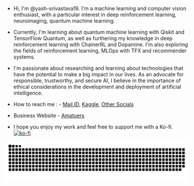 * Hi, I'm @yash-srivastava19. I'm a machine learning and computer vision enthusiast, with a particular interest in deep reinforcement learning, neuroimaging, quantum machine learning.

* Currently, I'm learning about quantum machine learning with Qiskit and TensorFlow Quantum, as well as furthering my knowledge in deep reinforcement learning with ChainerRL and Dopamine. I'm also exploring the fields of reinforcement learning, MLOps with TFX and recommender systems.

* I'm passionate about researching and learning about technologies that have the potential to make a big impact in our lives. As an advocate for responsible, trustworthy, and secure AI, I believe in the importance of ethical considerations in the development and deployment of artificial intelligence.


* How to reach me : - [Mail ID](mailto:ysrivastava126@gmail.com?&cc=ysrivastava82@gmail.com&subject=Hi%20Yash%20from%20GitHub&body=Hi%20Yash%20I%20am%20%E2%80%A6%20and%20thanks%20for%20prefilling%20this%20email),
 [Kaggle](https://www.kaggle.com/yashsrivastava51213),
 [Other Socials](https://linktr.ee/yash_sri)

* Business Website - [Amatuers](https://www.amatuers.xyz/)

* I hope you enjoy my work and feel free to support me with a Ko-fi.
[![ko-fi](https://ko-fi.com/img/githubbutton_sm.svg)](https://ko-fi.com/P5P3B54O4)


![snake gif](https://github.com/yash-srivastava19/yash-srivastava19/blob/output/github-contribution-grid-snake.svg)
